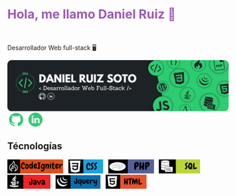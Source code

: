 <h1 style="color: #9b59b6">Hola, me llamo Daniel Ruiz 👋</h1>
&nbsp;<p>Desarrollador Web full-stack 🖥️</p>
<img src="https://raw.githubusercontent.com/DanieloDEV24/DanieloDEV24/main/bannerGitHub-modified.png">
&nbsp;<a href="https://github.com/DanieloDEV24" data-bs-toggle="tooltip" title="Github"><img src="https://raw.githubusercontent.com/DanieloDEV24/DanieloDEV24/main/githubicon2.png"></a>&nbsp;&nbsp;&nbsp;<a href="https://www.linkedin.com/in/daniel-ruiz-soto-831885315/" data-bs-toggle="tooltip" title="Linkedin"><img src="https://raw.githubusercontent.com/DanieloDEV24/DanieloDEV24/main/linkedinicon.png"></a>
<h2>Técnologías</h2>
<a href="https://github.com/DanieloDEV24" data-bs-toggle="tooltip" title="Github"><img src="https://raw.githubusercontent.com/DanieloDEV24/DanieloDEV24/main/panelCodeigniterAcabado3.png"></a>&nbsp;&nbsp;&nbsp;<a href="https://www.linkedin.com/in/daniel-ruiz-soto-831885315/" data-bs-toggle="tooltip" title="Linkedin"><img src="https://raw.githubusercontent.com/DanieloDEV24/DanieloDEV24/main/panelCSSAcabado.png"></a>&nbsp;&nbsp;&nbsp;<a href="https://github.com/DanieloDEV24" data-bs-toggle="tooltip" title="Github"><img src="https://raw.githubusercontent.com/DanieloDEV24/DanieloDEV24/main/panelPhpAcabado.png"></a>&nbsp;&nbsp;&nbsp;<a href="https://github.com/DanieloDEV24" data-bs-toggle="tooltip" title="Github"><img src="https://raw.githubusercontent.com/DanieloDEV24/DanieloDEV24/main/panelSQLAcabado.png"></a>&nbsp;&nbsp;&nbsp;<a href="https://github.com/DanieloDEV24" data-bs-toggle="tooltip" title="Github"><img src="https://raw.githubusercontent.com/DanieloDEV24/DanieloDEV24/main/panelJavaAcabado.png"></a>&nbsp;&nbsp;&nbsp;<a href="https://github.com/DanieloDEV24" data-bs-toggle="tooltip" title="Github"><img src="https://raw.githubusercontent.com/DanieloDEV24/DanieloDEV24/main/panelJqueryAcabado.png"></a>&nbsp;&nbsp;&nbsp;<a href="https://github.com/DanieloDEV24" data-bs-toggle="tooltip" title="Github"><img src="https://raw.githubusercontent.com/DanieloDEV24/DanieloDEV24/main/panelHTMLAcabado.png"></a>


